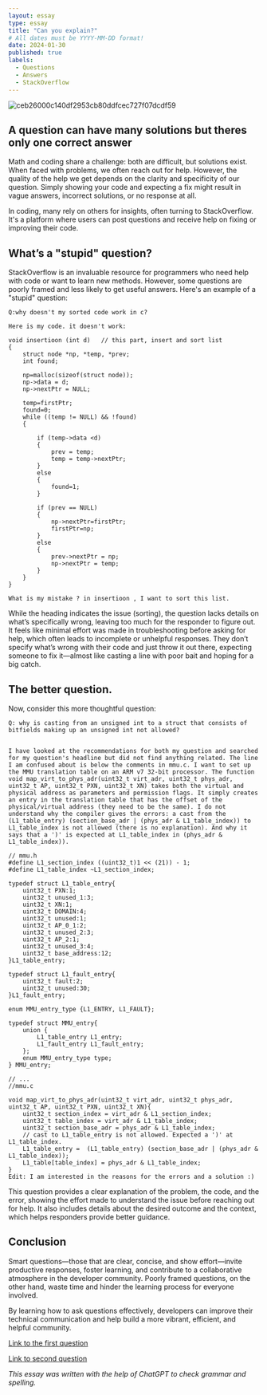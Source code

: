 ```yaml
---
layout: essay
type: essay
title: "Can you explain?"
# All dates must be YYYY-MM-DD format!
date: 2024-01-30
published: true
labels:
  - Questions
  - Answers
  - StackOverflow
---
```


 ![ceb26000c140df2953cb80ddfcec727f07dcdf59](https://github.com/user-attachments/assets/ded9c45a-5441-4b1f-a600-421e758673c0)


## A question can have many solutions but theres only one correct answer

Math and coding share a challenge: both are difficult, but solutions exist. When faced with problems, we often reach out for help. However, the quality of the help we get depends on the clarity and specificity of our question. Simply showing your code and expecting a fix might result in vague answers, incorrect solutions, or no response at all.

In coding, many rely on others for insights, often turning to StackOverflow. It's a platform where users can post questions and receive help on fixing or improving their code.

## What’s a "stupid" question?

StackOverflow is an invaluable resource for programmers who need help with code or want to learn new methods. However, some questions are poorly framed and less likely to get useful answers. Here's an example of a "stupid" question:

```
Q:why doesn't my sorted code work in c? 

Here is my code. it doesn't work:

void insertioon (int d)   // this part, insert and sort list
{                     
    struct node *np, *temp, *prev;
    int found;

    np=malloc(sizeof(struct node));
    np->data = d;
    np->nextPtr = NULL;

    temp=firstPtr;
    found=0;
    while ((temp != NULL) && !found)
    {

        if (temp->data <d)
        {
            prev = temp;
            temp = temp->nextPtr;
        }
        else
        {
            found=1;
        }

        if (prev == NULL)
        {
            np->nextPtr=firstPtr;
            firstPtr=np;
        }
        else
        {
            prev->nextPtr = np;
            np->nextPtr = temp;
        }
    }
}

What is my mistake ? in insertioon , I want to sort this list.
```

While the heading indicates the issue (sorting), the question lacks details on what’s specifically wrong, leaving too much for the responder to figure out. It feels like minimal effort was made in troubleshooting before asking for help, which often leads to incomplete or unhelpful responses. They don’t specify what’s wrong with their code and just throw it out there, expecting someone to fix it—almost like casting a line with poor bait and hoping for a big catch.

## The better question.

Now, consider this more thoughtful question:

```
Q: why is casting from an unsigned int to a struct that consists of bitfields making up an unsigned int not allowed?


I have looked at the recommendations for both my question and searched for my question's headline but did not find anything related. The line I am confused about is below the comments in mmu.c. I want to set up the MMU translation table on an ARM v7 32-bit processor. The function void map_virt_to_phys_adr(uint32_t virt_adr, uint32_t phys_adr, uint32_t AP, uint32_t PXN, uint32_t XN) takes both the virtual and physical address as parameters and permission flags. It simply creates an entry in the translation table that has the offset of the physical/virtual address (they need to be the same). I do not understand why the compiler gives the errors: a cast from the (L1_table_entry) (section_base_adr | (phys_adr & L1_table_index)) to L1_table_index is not allowed (there is no explanation). And why it says that a ')' is expected at L1_table_index in (phys_adr & L1_table_index)).

// mmu.h
#define L1_section_index ((uint32_t)1 << (21)) - 1;
#define L1_table_index ~L1_section_index;

typedef struct L1_table_entry{
    uint32_t PXN:1;
    uint32_t unused_1:3;
    uint32_t XN:1;
    uint32_t DOMAIN:4;
    uint32_t unused:1;
    uint32_t AP_0_1:2;
    uint32_t unused_2:3;
    uint32_t AP_2:1;
    uint32_t unused_3:4;
    uint32_t base_address:12;
}L1_table_entry;

typedef struct L1_fault_entry{
    uint32_t fault:2;
    uint32_t unused:30;
}L1_fault_entry;

enum MMU_entry_type {L1_ENTRY, L1_FAULT};

typedef struct MMU_entry{
    union {
        L1_table_entry L1_entry;
        L1_fault_entry L1_fault_entry;
    };
    enum MMU_entry_type type;
} MMU_entry;

// ...
//mmu.c

void map_virt_to_phys_adr(uint32_t virt_adr, uint32_t phys_adr, uint32_t AP, uint32_t PXN, uint32_t XN){
    uint32_t section_index = virt_adr & L1_section_index;
    uint32_t table_index = virt_adr & L1_table_index;
    uint32_t section_base_adr = phys_adr & L1_table_index;
    // cast to L1_table_entry is not allowed. Expected a ')' at L1_table_index.
    L1_table_entry =  (L1_table_entry) (section_base_adr | (phys_adr & L1_table_index));
    L1_table[table_index] = phys_adr & L1_table_index;
}
Edit: I am interested in the reasons for the errors and a solution :)
```

This question provides a clear explanation of the problem, the code, and the error, showing the effort made to understand the issue before reaching out for help. It also includes details about the desired outcome and the context, which helps responders provide better guidance.

## Conclusion

Smart questions—those that are clear, concise, and show effort—invite productive responses, foster learning, and contribute to a collaborative atmosphere in the developer community. Poorly framed questions, on the other hand, waste time and hinder the learning process for everyone involved.

By learning how to ask questions effectively, developers can improve their technical communication and help build a more vibrant, efficient, and helpful community.



[Link to the first question](https://stackoverflow.com/questions/23712595/why-doesnt-my-sorted-code-work-in-c)



[Link to second question](https://stackoverflow.com/questions/79390209/why-is-casting-from-an-unsigned-int-to-a-struct-that-consists-of-bitfields-makin)

_This essay was written with the help of ChatGPT to check grammar and spelling._

